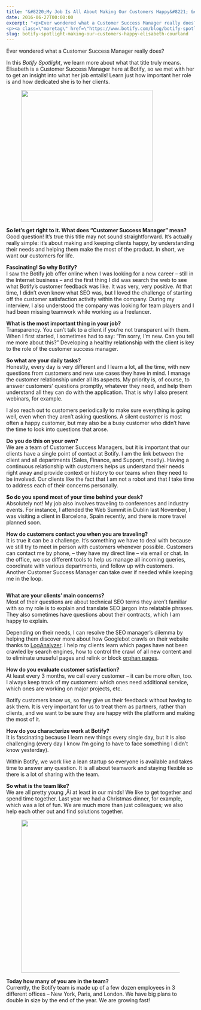 ```yaml
---
title: "&#8220;My Job Is All About Making Our Customers Happy&#8221; &#8211; Botify Spotlight With Elisabeth Courland"
date: 2016-06-27T00:00:00
excerpt: "<p>Ever wondered what a Customer Success Manager really does? In this Botify Spotlight, we learn more about what that title truly means. Elisabeth is a Customer Success Manager here at Botify, so we met with her to get an insight into what her job entails! Learn just how important her role is and how dedicated&hellip; </p>
<p><a class=\"moretag\" href=\"https://www.botify.com/blog/botify-spotlight-making-our-customers-happy-elisabeth-courland\">Read the full article</a></p>"
slug: botify-spotlight-making-our-customers-happy-elisabeth-courland
---
```



<p>Ever wondered what a Customer Success Manager really does?</p>



<p>In this <em>Botify Spotlight</em>, we learn more about what that title truly means. Elisabeth is a Customer Success Manager here at Botify, so we met with her to get an insight into what her job entails! Learn just how important her role is and how dedicated she is to her clients.</p>



<div class="wp-block-image"><figure class="aligncenter size-large"><img loading="lazy" decoding="async" width="351" height="352" src="https://www.botify.com/wp-content/uploads/2020/07/happy-clients.jpg" alt="" class="wp-image-3566" srcset="https://www.botify.com/wp-content/uploads/2020/07/happy-clients.jpg 351w, https://www.botify.com/wp-content/uploads/2020/07/happy-clients-300x300.jpg 300w, https://www.botify.com/wp-content/uploads/2020/07/happy-clients-150x150.jpg 150w" sizes="(max-width: 351px) 100vw, 351px" /></figure></div>



<p><strong>So let&#8217;s get right to it. What does &#8220;Customer Success Manager&#8221; mean?</strong><br>Good question! It&#8217;s true this title may not sound straightforward. It&#8217;s actually really simple: it&#8217;s about making and keeping clients happy, by understanding their needs and helping them make the most of the product. In short, we want our customers for life.</p>



<p><strong>Fascinating! So why Botify?</strong><br>I saw the Botify job offer online when I was looking for a new career &#8211; still in the Internet business &#8211; and the first thing I did was search the web to see what Botify&#8217;s customer feedback was like. It was very, very positive. At that time, I didn&#8217;t even know what SEO was, but I loved the challenge of starting off the customer satisfaction activity within the company. During my interview, I also understood the company was looking for team players and I had been missing teamwork while working as a freelancer.</p>



<p><strong>What is the most important thing in your job?</strong><br>Transparency. You can&#8217;t talk to a client if you&#8217;re not transparent with them. When I first started, I sometimes had to say: &#8220;I&#8217;m sorry, I&#8217;m new. Can you tell me more about this?&#8221; Developing a healthy relationship with the client is key to the role of the customer success manager.</p>



<p><strong>So what are your daily tasks?</strong><br>Honestly, every day is very different and I learn a lot, all the time, with new questions from customers and new use cases they have in mind. I manage the customer relationship under all its aspects. My priority is, of course, to answer customers&#8217; questions promptly, whatever they need, and help them understand all they can do with the application. That is why I also present webinars, for example.</p>



<p>I also reach out to customers periodically to make sure everything is going well, even when they aren&#8217;t asking questions. A silent customer is most often a happy customer, but may also be a busy customer who didn&#8217;t have the time to look into questions that arose.</p>



<p><strong>Do you do this on your own?</strong><br>We are a team of Customer Success Managers, but it is important that our clients have a single point of contact at Botify. I am the link between the client and all departments (Sales, Finance, and Support, mostly). Having a continuous relationship with customers helps us understand their needs right away and provide context or history to our teams when they need to be involved. Our clients like the fact that I am not a robot and that I take time to address each of their concerns personally.</p>



<p><strong>So do you spend most of your time behind your desk?</strong><br>Absolutely not! My job also involves traveling to conferences and industry events. For instance, I attended the Web Summit in Dublin last November, I was visiting a client in Barcelona, Spain recently, and there is more travel planned soon.</p>



<p><strong>How do customers contact you when you are traveling?</strong><br>It is true it can be a challenge. It&#8217;s something we have to deal with because we still try to meet in person with customers whenever possible. Customers can contact me by phone, &#8211; they have my direct line &#8211; via email or chat. In the office, we use different tools to help us manage all incoming queries, coordinate with various departments, and follow up with customers. Another Customer Success Manager can take over if needed while keeping me in the loop.</p>



<figure class="wp-block-image"><a href="https://gm01botify.wpengine.com/wp-content/uploads/2020/01/20160627_101654_Botify_Pages_Not_Crawled_Quote..png" target="_blank" rel="noreferrer noopener"><img decoding="async" src="https://gm01botify.wpengine.com/wp-content/uploads/2020/01/20160627_101654_Botify_Pages_Not_Crawled_Quote..png" alt=""/></a></figure>



<p><strong>What are your clients&#8217; main concerns?</strong><br>Most of their questions are about technical SEO terms they aren&#8217;t familiar with so my role is to explain and translate SEO jargon into relatable phrases. They also sometimes have questions about their contracts, which I am happy to explain.</p>



<p>Depending on their needs, I can resolve the SEO manager&#8217;s dilemma by helping them discover more about how Googlebot crawls on their website thanks to <a href="https://www.botify.com/platform/botify-analytics">LogAnalyzer</a>. I help my clients learn which pages have not been crawled by search engines, how to control the crawl of all new content and to eliminate unuseful pages and relink or block <a href="https://www.botify.com/blog/orphan-pages">orphan pages</a>.</p>



<p><strong>How do you evaluate customer satisfaction?</strong><br>At least every 3 months, we call every customer &#8211; it can be more often, too. I always keep track of my customers: which ones need additional service, which ones are working on major projects, etc.</p>



<p>Botify customers know us, so they give us their feedback without having to ask them. It is very important for us to treat them as partners, rather than clients, and we want to be sure they are happy with the platform and making the most of it.</p>



<p><strong>How do you characterize work at Botify?</strong><br>It is fascinating because I learn new things every single day, but it is also challenging (every day I know I&#8217;m going to have to face something I didn&#8217;t know yesterday).</p>



<p>Within Botify, we work like a lean startup so everyone is available and takes time to answer any question. It is all about teamwork and staying flexible so there is a lot of sharing with the team.</p>



<p><strong>So what is the team like?</strong><br>We are all pretty young ‚Äì at least in our minds! We like to get together and spend time together. Last year we had a Christmas dinner, for example, which was a lot of fun. We are much more than just colleagues; we also help each other out and find solutions together.</p>



<figure class="wp-block-image size-large"><img loading="lazy" decoding="async" width="616" height="409" src="https://www.botify.com/wp-content/uploads/2020/07/botify-team.jpg" alt="" class="wp-image-3565" srcset="https://www.botify.com/wp-content/uploads/2020/07/botify-team.jpg 616w, https://www.botify.com/wp-content/uploads/2020/07/botify-team-300x199.jpg 300w, https://www.botify.com/wp-content/uploads/2020/07/botify-team-600x398.jpg 600w" sizes="(max-width: 616px) 100vw, 616px" /></figure>



<p><strong>Today how many of you are in the team?</strong><br>Currently, the Botify team is made up of a few dozen employees in 3 different offices &#8211; New York, Paris, and London. We have big plans to double in size by the end of the year. We are growing fast!</p>
